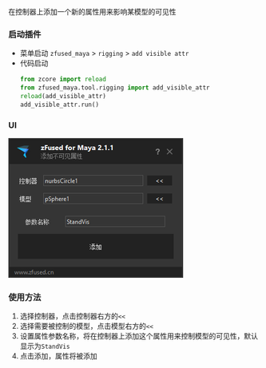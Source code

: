 在控制器上添加一个新的属性用来影响某模型的可见性

### 启动插件
- 菜单启动 
    `zfused_maya` > `rigging` > `add visible attr`
- 代码启动
    ```python
    from zcore import reload
    from zfused_maya.tool.rigging import add_visible_attr
    reload(add_visible_attr)
    add_visible_attr.run()
    ```
### UI  
![](pipeline/../../../images/rigging/add_visible_attr.png ':size=300')

### 使用方法  
1. 选择控制器，点击控制器右方的`<<`
2. 选择需要被控制的模型，点击模型右方的`<<`
3. 设置属性参数名称，将在控制器上添加这个属性用来控制模型的可见性，默认显示为`StandVis`
4. 点击添加，属性将被添加


